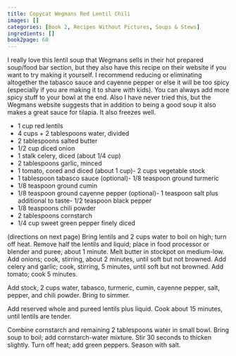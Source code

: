 ```yaml
---
title: Copycat Wegmans Red Lentil Chili
images: []
categories: [Book 2, Recipes Without Pictures, Soups & Stews]
ingredients: []
book2page: 60
---
```


I really love this lentil soup that Wegmans sells in their hot prepared soup/food bar section, but they also have this recipe on their website if you want to try making it yourself. I recommend reducing or eliminating altogether the tabasco sauce and cayenne pepper or else it will be too spicy (especially if you are making it to share with kids). You can always add more spicy stuff to your bowl at the end. Also I have never tried this, but the Wegmans website suggests that in addition to being a good soup it also makes a great sauce for tilapia. It also freezes well. 

- 1 cup red lentils
- 4 cups + 2 tablespoons water, divided
- 2 tablespoons salted butter
- 1/2 cup diced onion
- 1 stalk celery, diced (about 1/4 cup)
- 2 tablespoons garlic, minced
- 1 tomato, cored and diced (about 1 cup)- 2 cups vegetable stock
- 1 tablespoon tabasco sauce (optional)- 1/8 teaspoon ground turmeric
- 1/8 teaspoon ground cumin
- 1/8 teaspoon ground cayenne pepper (optional)- 1 teaspoon salt plus additional to taste- 1/2 teaspoon black pepper
- 1/8 teaspoons chili powder
- 2 tablespoons cornstarch
- 1/4 cup sweet green pepper finely diced

(directions on next page)
Bring lentils and 2 cups water to boil on high; turn off heat. Remove half the lentils and liquid; place in food processor or blender and puree, about 1 minute. 
Melt butter in stockpot on medium-low. Add onions; cook, stirring, about 2 minutes, until soft but not browned. Add celery and garlic; cook, stirring, 5 minutes, until soft but not browned. Add tomato; cook 5 minutes. 

Add stock, 2 cups water, tabasco, turmeric, cumin, cayenne pepper, salt, pepper, and chili powder. Bring to simmer. 

Add reserved whole and pureed lentils plus liquid. Cook about 15 minutes, until lentils are tender. 

Combine cornstarch and remaining 2 tablespoons water in small bowl. Bring soup to boil; add cornstarch-water mixture. Stir 30 seconds to thicken slightly. Turn off heat; add green peppers. Season with salt.